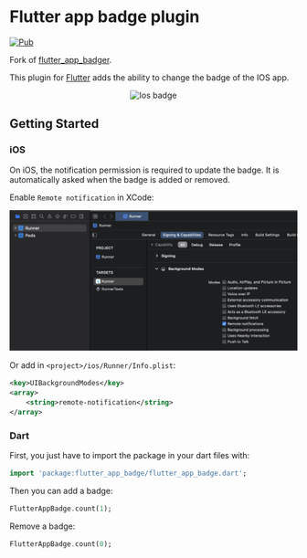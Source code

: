 # Flutter app badge plugin

[![Pub](https://img.shields.io/pub/v/flutter_app_badge.svg)](https://pub.dev/packages/flutter_app_badge)

Fork of [flutter_app_badger](https://pub.dev/packages/flutter_app_badger).

This plugin for [Flutter](https://flutter.io) adds the ability to change the badge of the IOS app.

<p align="center">
  <img src="https://raw.githubusercontent.com/nazarpunk/flutter_app_badge/master/assets/ios.png" alt="Ios badge">
</p>

## Getting Started

### iOS

On iOS, the notification permission is required to update the badge.
It is automatically asked when the badge is added or removed.

Enable `Remote notification` in XCode:
<p align="center"><img src="https://raw.githubusercontent.com/nazarpunk/flutter_app_badge/master/assets/ios-remote-notifications.png" alt="IOS Remote notification"></p>

Or add in `<project>/ios/Runner/Info.plist`:
```xml
<key>UIBackgroundModes</key>
<array>
    <string>remote-notification</string>
</array>
```

### Dart

First, you just have to import the package in your dart files with:
```dart
import 'package:flutter_app_badge/flutter_app_badge.dart';
```

Then you can add a badge:
```dart
FlutterAppBadge.count(1);
```

Remove a badge:
```dart
FlutterAppBadge.count(0);
```